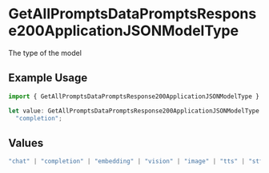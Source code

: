 # GetAllPromptsDataPromptsResponse200ApplicationJSONModelType

The type of the model

## Example Usage

```typescript
import { GetAllPromptsDataPromptsResponse200ApplicationJSONModelType } from "@orq-ai/node/models/operations";

let value: GetAllPromptsDataPromptsResponse200ApplicationJSONModelType =
  "completion";
```

## Values

```typescript
"chat" | "completion" | "embedding" | "vision" | "image" | "tts" | "stt" | "rerank" | "moderations"
```